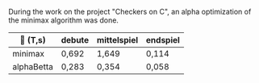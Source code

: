 
During the work on the project "Checkers on C", an alpha optimization of the minimax algorithm was done.

|    :rocket:  (T,s)    |    debute   | mittelspiel |  endspiel   |
|---------------|-------------|-------------|-------------|
|   minimax     |    0,692    |    1,649    |   0,114     |
| alphaBetta    |    0,283    |    0,354    |   0,058     |
